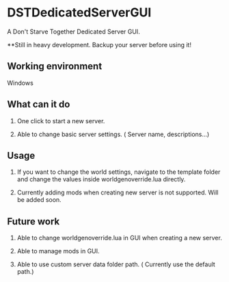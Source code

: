 # DSTDedicatedServerGUI
A Don't Starve Together Dedicated Server GUI.

**Still in heavy development. Backup your server before using it!

## Working environment

Windows

## What can it do

1. One click to start a new server.

2. Able to change basic server settings. ( Server name, descriptions...)

## Usage

1. If you want to change the world settings, navigate to the template folder and change the values inside worldgenoverride.lua directly.

2. Currently adding mods when creating new server is not supported. Will be added soon.

## Future work

1. Able to change worldgenoverride.lua in GUI when creating a new server.

2. Able to manage mods in GUI.

3. Able to use custom server data folder path. ( Currently use the default path.)
